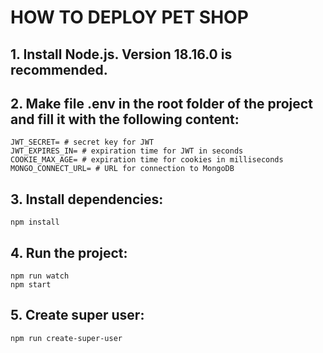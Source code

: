 # HOW TO DEPLOY PET SHOP

## 1. Install Node.js. Version 18.16.0 is recommended.

## 2. Make file .env in the root folder of the project and fill it with the following content:
```
JWT_SECRET= # secret key for JWT
JWT_EXPIRES_IN= # expiration time for JWT in seconds
COOKIE_MAX_AGE= # expiration time for cookies in milliseconds
MONGO_CONNECT_URL= # URL for connection to MongoDB
```

## 3. Install dependencies:
```
npm install
```

## 4. Run the project:
```
npm run watch
npm start
```

## 5. Create super user:
```
npm run create-super-user
```
